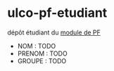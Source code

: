 # ulco-pf-etudiant

dépôt étudiant du [module de PF](https://juliendehos.gitlab.io/posts/pf/index.html)

- NOM : TODO
- PRENOM : TODO
- GROUPE : TODO

